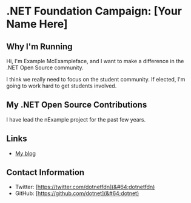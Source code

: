 ﻿---
layout: _layout
image: /img/dot_bot.png
permalink: about/election/example
---

# .NET Foundation Campaign: [Your Name Here]

## Why I'm Running
Hi, I'm Example McExampleface, and I want to make a difference in the .NET Open Source community.

I think we really need to focus on the student community. If elected, I'm going to work hard to
get students involved.

## My .NET Open Source Contributions
I have lead the nExample project for the past few years.

## Links
* [My blog](https://dotnetfoundation.org/blog)

## Contact Information
* Twitter: [https://twitter.com/dotnetfdn](&#64;dotnetfdn)
* GitHub: [https://github.com/dotnet](&#64;dotnet)
